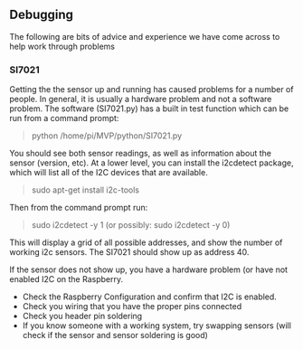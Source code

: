 ## Debugging ##

The following are bits of advice and experience we have come across to help work through problems
### SI7021 ###
Getting the the sensor up and running has caused problems for a number of people.  In general, it is usually a hardware problem and not a software problem.  The software (SI7021.py) has a built in test function which can be run from a command prompt:

> python /home/pi/MVP/python/SI7021.py

You should see both sensor readings, as well as information about the sensor (version, etc).
At a lower level, you can install the i2cdetect package, which will list all of the I2C devices that are available.

> sudo apt-get install i2c-tools

Then from the command prompt run:

> sudo i2cdetect -y 1 (or possibly: sudo i2cdetect -y 0)

This will display a grid of all possible addresses, and show the number of working i2c sensors.  The SI7021 should show up as address 40.

If the sensor does not show up, you have a hardware problem (or have not enabled I2C on the Raspberry.
* Check the Raspberry Configuration and confirm that I2C is enabled.
* Check you wiring that you have the proper pins connected
* Check you header pin soldering
* If you know someone with a working system, try swapping sensors (will check if the sensor and sensor soldering is good)